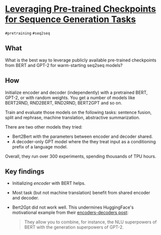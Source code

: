 # [Leveraging Pre-trained Checkpoints for Sequence Generation Tasks](https://arxiv.org/pdf/1907.12461.pdf)

`#pretraining` `#seq2seq`

## What

What is the best way to leverage publicly available pre-trained checkpoints
from BERT and GPT-2 for warm-starting seq2seq models?

## How

Initialize encoder and decoder (independently) with a pretrained BERT, GPT-2, or
with random weights. You get a number of models like BERT2RND, RND2BERT,
RND2RND, BERT2GPT and so on.

Train and evaluate those models on the following tasks: sentence fusion,
split and rephrase, machine translation, abstractive summarization.

There are two other models they tried:

- Bert2Bert with the parameters between encoder and decoder shared.
- A decoder-only GPT model where the they treat input as a conditioning prefix
  of a language model.

Overall, they run over 300 experiments, spending thousands of TPU hours.

## Key findings

* Initializing *encoder* with BERT helps.

* Most task (but not machine translation) benefit from shared encoder and
  decoder.

* Bert2Gpt did not work well. This undermines HuggingFace's motivational
  example from their [encoders-decoders post](https://medium.com/huggingface/encoder-decoders-in-transformers-a-hybrid-pre-trained-architecture-for-seq2seq-af4d7bf14bb8):

    > They allow you to combine, for instance, the NLU superpowers of BERT with
    > the generation superpowers of GPT-2.